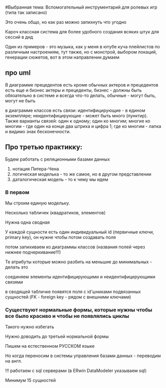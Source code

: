 #Выбранная тема: Вспомогательный инструментарий для ролевых игр (типа так записано)

Это очень общо, но как раз можно запихнуть что угодно

Кароч классная система для более удобного создания всяких штук для сессий в днд

Один из примеров - это музыка, как у меня в ютубе куча плейлистов по различным настроениям, тут также, но с монстрой, выбором локаций, генерации сюжетов, вот в этом направлении думаем


## про uml
В диаграмме прецедентов есть кроме обычных актеров и прецедентов есть еще и бизнес актеры и прецеденты, бизнес - должны быть обязательно в системе и всегда что-то делать, обычные - могут быть, могут не быть


в диаграмме классов есть связи: идентифицирующие - в едином экземпляре; неидентифицирующие  - может быть много (пунктир). Также варианты связей: один к одному; один ко многим; многие ко многим - где один на конце два штриха и цифра 1; где ко многим - лапка и видимо знак бесконечности.


## Про третью практикку:

Будем работать с реляционными базами данных

1) нотация Питера-Чена
2) логическая моделька - то же самое, но в другом представлении
3) даталогическая модель - то к чему мы идем

### В первом
Мы строим единую модельку.

Несколько табличек (квадратиков, элементов)

Нужна одна сводная

У каждой сущности есть один индивидуальный id (первичные ключи, primary key), он нужне чтобы потом создавать поля

потом запихиваем из диаграммы классов (названия полей через нижнее подчеркивание!!!)

Те атрибуты которые можно разбить на меньшие до минимальных - делать это

соединяем элементы идентифицирующими и неидентифицирующими связями

в сводящей  табличке появятся поля с id'шниками подвязанных сущностей (FK - foreign key - рядом с внешними ключами)

### Существуют нормальные формы, которые нужны чтобы все было красиво и чтобы не появлялись циклы
Такого нужно избегать

Нужно доводить до третьей нормальной формы

Пишем на естественном РУССКОМ языке

Но когда переносим в системы управления базами данных - переводим на англ.


!!! работаем с sql серверами (в ERwin DataModeler указываем sql)

Минимум 15 сущностей

